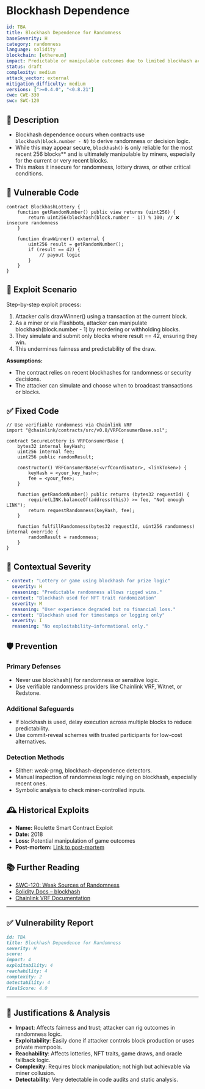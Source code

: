 # Blockhash Dependence

```YAML
id: TBA
title: Blockhash Dependence for Randomness 
baseSeverity: H
category: randomness
language: solidity
blockchain: [ethereum]
impact: Predictable or manipulable outcomes due to limited blockhash access
status: draft
complexity: medium
attack_vector: external
mitigation_difficulty: medium
versions: [">=0.4.0", "<0.8.21"]
cwe: CWE-330
swc: SWC-120
```

## 📝 Description

- Blockhash dependence occurs when contracts use `blockhash(block.number - N)` to derive randomness or decision logic. 
- While this may appear secure, `blockhash()` is only reliable for the most recent 256 blocks** and is ultimately manipulable by miners, especially for the current or very recent blocks. 
- This makes it insecure for randomness, lottery draws, or other critical conditions.

## 🚨 Vulnerable Code

```solidity
contract BlockhashLottery {
    function getRandomNumber() public view returns (uint256) {
        return uint256(blockhash(block.number - 1)) % 100; // ❌ insecure randomness
    }

    function drawWinner() external {
        uint256 result = getRandomNumber();
        if (result == 42) {
            // payout logic
        }
    }
}
```

## 🧪 Exploit Scenario

Step-by-step exploit process:

1. Attacker calls drawWinner() using a transaction at the current block.
2. As a miner or via Flashbots, attacker can manipulate blockhash(block.number - 1) by reordering or withholding blocks.
3. They simulate and submit only blocks where result == 42, ensuring they win.
4. This undermines fairness and predictability of the draw.

**Assumptions:**

- The contract relies on recent blockhashes for randomness or security decisions.
- The attacker can simulate and choose when to broadcast transactions or blocks.

## ✅ Fixed Code

```solidity
// Use verifiable randomness via Chainlink VRF
import "@chainlink/contracts/src/v0.8/VRFConsumerBase.sol";

contract SecureLottery is VRFConsumerBase {
    bytes32 internal keyHash;
    uint256 internal fee;
    uint256 public randomResult;

    constructor() VRFConsumerBase(<vrfCoordinator>, <linkToken>) {
        keyHash = <your_key_hash>;
        fee = <your_fee>;
    }

    function getRandomNumber() public returns (bytes32 requestId) {
        require(LINK.balanceOf(address(this)) >= fee, "Not enough LINK");
        return requestRandomness(keyHash, fee);
    }

    function fulfillRandomness(bytes32 requestId, uint256 randomness) internal override {
        randomResult = randomness;
    }
}
```

## 🧭 Contextual Severity

```yaml
- context: "Lottery or game using blockhash for prize logic"
  severity: H
  reasoning: "Predictable randomness allows rigged wins."
- context: "Blockhash used for NFT trait randomization"
  severity: M
  reasoning: "User experience degraded but no financial loss."
- context: "Blockhash used for timestamps or logging only"
  severity: I
  reasoning: "No exploitability—informational only."
```

## 🛡️ Prevention

### Primary Defenses

- Never use blockhash() for randomness or sensitive logic.
- Use verifiable randomness providers like Chainlink VRF, Witnet, or Redstone.

### Additional Safeguards

- If blockhash is used, delay execution across multiple blocks to reduce predictability.
- Use commit-reveal schemes with trusted participants for low-cost alternatives.

### Detection Methods

- Slither: weak-prng, blockhash-dependence detectors.
- Manual inspection of randomness logic relying on blockhash, especially recent ones.
- Symbolic analysis to check miner-controlled inputs.

## 🕰️ Historical Exploits

- **Name:** Roulette Smart Contract Exploit 
- **Date:** 2018 
- **Loss:** Potential manipulation of game outcomes 
- **Post-mortem:** [Link to post-mortem](https://cypherpunks-core.github.io/ethereumbook/09smart-contracts-security.html) 

## 📚 Further Reading

- [SWC-120: Weak Sources of Randomness](https://swcregistry.io/docs/SWC-120) 
- [Solidity Docs – blockhash](https://docs.soliditylang.org/en/latest/units-and-global-variables.html#block-and-transaction-properties) 
- [Chainlink VRF Documentation](https://docs.chain.link/docs/chainlink-vrf/) 

---

## ✅ Vulnerability Report
```markdown
id: TBA
title: Blockhash Dependence for Randomness 
severity: H
score:
impact: 4         
exploitability: 4 
reachability: 4   
complexity: 2     
detectability: 4  
finalScore: 4.0
```

---

## 📄 Justifications & Analysis

- **Impact**: Affects fairness and trust; attacker can rig outcomes in randomness logic.
- **Exploitability**: Easily done if attacker controls block production or uses private mempools.
- **Reachability**: Affects lotteries, NFT traits, game draws, and oracle fallback logic.
- **Complexity**: Requires block manipulation; not high but achievable via miner collusion.
- **Detectability**: Very detectable in code audits and static analysis.
